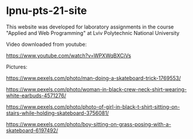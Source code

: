 # lpnu-pts-21-site

This website was developed for laboratory assignments in the course "Applied and Web Programming" at Lviv Polytechnic National University

Video downloaded from youtube:

https://www.youtube.com/watch?v=WPXWqBXCiVs

Pictures:

https://www.pexels.com/photo/man-doing-a-skateboard-trick-1769553/

https://www.pexels.com/photo/woman-in-black-crew-neck-shirt-wearing-white-earbuds-4571276/

https://www.pexels.com/photo/photo-of-girl-in-black-t-shirt-sitting-on-stairs-while-holding-skateboard-3756081/

https://www.pexels.com/photo/boy-sitting-on-grass-posing-with-a-skateboard-6197492/
